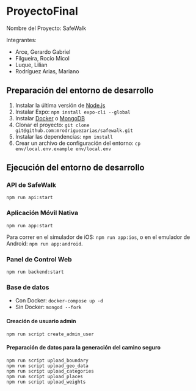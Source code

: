 # ProyectoFinal

Nombre del Proyecto: SafeWalk

Integrantes:

- Arce, Gerardo Gabriel
- Filgueira, Rocío Micol
- Luque, Lilian
- Rodríguez Arias, Mariano

## Preparación del entorno de desarrollo

1. Instalar la última versión de [Node.js](https://nodejs.org/)
2. Instalar Expo: `npm install expo-cli --global`
3. Instalar [Docker](https://www.docker.com/products/docker-desktop) o [MongoDB](https://www.mongodb.com/download-center/community)
4. Clonar el proyecto: `git clone git@github.com:mrodriguezarias/safewalk.git`
5. Instalar las dependencias: `npm install`
6. Crear un archivo de configuración del entorno: `cp env/local.env.example env/local.env`

## Ejecución del entorno de desarrollo

### API de SafeWalk

`npm run api:start`

### Aplicación Móvil Nativa

`npm run app:start`

Para correr en el simulador de iOS: `npm run app:ios`, o en el emulador de Android: `npm run app:android`.

### Panel de Control Web

`npm run backend:start`

### Base de datos

- Con Docker: `docker-compose up -d`
- Sin Docker: `mongod --fork`

#### Creación de usuario admin

`npm run script create_admin_user`

#### Preparación de datos para la generación del camino seguro

```
npm run script upload_boundary
npm run script upload_geo_data
npm run script upload_categories
npm run script upload_places
npm run script upload_weights
```
